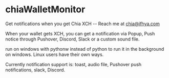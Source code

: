 # chiaWalletMonitor
Get notifications when you get Chia XCH  -- Reach me at chia@ifhya.com


When your wallet gets XCH, you can get a notification via Popup, Push notice through Pushover, Discord, Slack or a custom sound file.

run on windows with pythonw instead of python to run it in the background on windows.  Linux users have their own ways.


Currently notification support is:  toast, audio file, Pushover push notifications, slack, Discord.


